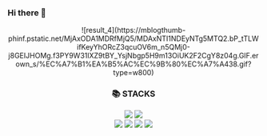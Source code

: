 ### Hi there 👋

<div align="center">
  ![result_4](https://mblogthumb-phinf.pstatic.net/MjAxODA1MDRfMjQ5/MDAxNTI1NDEyNTg5MTQ2.bP_tTLWifKeyYhORcZ3qcuOV6m_n5QMj0-   j8GEIJHOMg.f3PY9W31lXZ9tBY_YsjNbgp5H9m13OiUK2F2CgY8z04g.GIF.erown_s/%EC%A7%B1%EA%B5%AC%EC%9B%80%EC%A7%A438.gif?type=w800)

  <h3>📚 STACKS</h3>

  <img src="https://img.shields.io/badge/python-3776AB?style=for-the-badge&logo=python&logoColor=white"> 
  <img src="https://img.shields.io/badge/java-007396?style=for-the-badge&logo=java&logoColor=white">
  <br>
  <img src="https://img.shields.io/badge/html5-E34F26?style=for-the-badge&logo=html5&logoColor=white"> 
  <img src="https://img.shields.io/badge/css-1572B6?style=for-the-badge&logo=css3&logoColor=white"> 
  <img src="https://img.shields.io/badge/javascript-F7DF1E?style=for-the-badge&logo=javascript&logoColor=black"> 
  <img src="https://img.shields.io/badge/react-61DAFB?style=for-the-badge&logo=react&logoColor=black"> 
</div>


<!--
**honi31/honi31** is a ✨ _special_ ✨ repository because its `README.md` (this file) appears on your GitHub profile.

Here are some ideas to get you started:

- 🔭 I’m currently working on ...
- 🌱 I’m currently learning ...
- 👯 I’m looking to collaborate on ...
- 🤔 I’m looking for help with ...
- 💬 Ask me about ...
- 📫 How to reach me: ...
- 😄 Pronouns: ...
- ⚡ Fun fact: ...
-->
